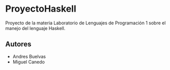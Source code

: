 # ProyectoHaskell
Proyecto de la materia Laboratorio de Lenguajes de Programación 1 sobre el manejo del lenguaje Haskell.

## Autores

- Andres Buelvas
- Miguel Canedo 
